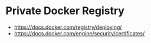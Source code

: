 # Private Docker Registry

- https://docs.docker.com/registry/deploying/
- https://docs.docker.com/engine/security/certificates/
